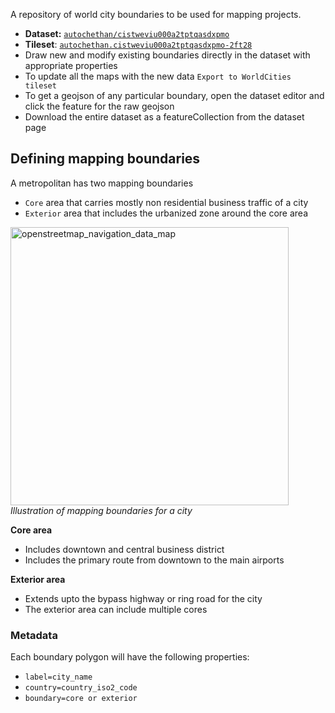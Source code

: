 A repository of world city boundaries to be used for mapping projects.

- **Dataset:** [`autochethan/cistweviu000a2tptqasdxpmo`](https://www.mapbox.com/studio/datasets/autochethan/cistweviu000a2tptqasdxpmo)
- **Tileset**: [`autochethan.cistweviu000a2tptqasdxpmo-2ft28`](https://www.mapbox.com/studio/tilesets/autochethan.cistweviu000a2tptqasdxpmo-2ft28/)
- Draw new and modify existing boundaries directly in the dataset with appropriate properties
- To update all the maps with the new data `Export to WorldCities tileset`
- To get a geojson of any particular boundary, open the dataset editor and click the feature for the raw geojson
- Download the entire dataset as a featureCollection from the dataset page

## Defining mapping boundaries

A metropolitan has two mapping boundaries
- `Core` area that carries mostly non residential business traffic of a city
- `Exterior` area that includes the urbanized zone around the core area

<img width="445" alt="openstreetmap_navigation_data_map" src="https://cloud.githubusercontent.com/assets/126868/18376698/f5b03470-767e-11e6-995a-f4131384ba86.png"><br>
_Illustration of mapping boundaries for a city_

**Core area**
- Includes downtown and central business district
- Includes the primary route from downtown to the main airports

**Exterior area**
- Extends upto the bypass highway or ring road for the city
- The exterior area can include multiple cores

### Metadata
Each boundary polygon will have the following properties:
- `label=city_name`
- `country=country_iso2_code`
- `boundary=core or exterior`
